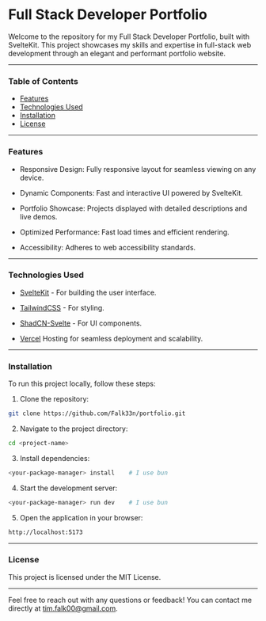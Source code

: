 # Full Stack Developer Portfolio

Welcome to the repository for my Full Stack Developer Portfolio, built with SvelteKit. This project showcases my skills and expertise in full-stack web development through an elegant and performant portfolio website.

<hr>

### Table of Contents

- [Features](#features)
- [Technologies Used](#technologies-used)
- [Installation](#installation)
- [License](#license)

<hr>

### Features

- Responsive Design: Fully responsive layout for seamless viewing on any device.

- Dynamic Components: Fast and interactive UI powered by SvelteKit.

- Portfolio Showcase: Projects displayed with detailed descriptions and live demos.

- Optimized Performance: Fast load times and efficient rendering.

- Accessibility: Adheres to web accessibility standards.

<hr>

### Technologies Used

- [SvelteKit](https://svelte.dev/docs/kit/introduction/) - For building the user interface.

- [TailwindCSS](https://tailwindcss.com/) - For styling.

- [ShadCN-Svelte](https://next.shadcn-svelte.com/) - For UI components.

- [Vercel](https://vercel.com/) Hosting for seamless deployment and scalability.

<hr>

### Installation

To run this project locally, follow these steps:

1. Clone the repository:

```bash
git clone https://github.com/Falk33n/portfolio.git
```

2. Navigate to the project directory:

```bash
cd <project-name>
```

3. Install dependencies:

```bash
<your-package-manager> install    # I use bun
```

4. Start the development server:

```bash
<your-package-manager> run dev    # I use bun
```

5. Open the application in your browser:

```bash
http://localhost:5173
```

<hr>

### License

This project is licensed under the MIT License.

<hr>

Feel free to reach out with any questions or feedback! You can contact me directly at [tim.falk00@gmail.com](mailto:tim.falk00@gmail.com).
